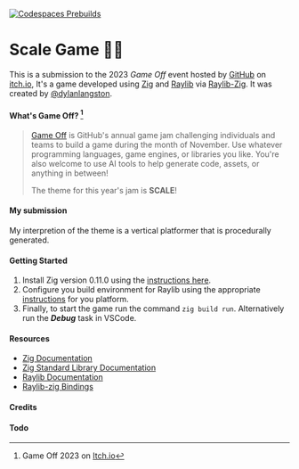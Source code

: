 [//]: https://github.com/adam-p/markdown-here/wiki/Markdown-Cheatsheet
[![Codespaces Prebuilds](https://github.com/dylanlangston/Scale/actions/workflows/codespaces/create_codespaces_prebuilds/badge.svg)](https://github.com/dylanlangston/Scale/actions/workflows/codespaces/create_codespaces_prebuilds)
# Scale Game 🧗‍♂️
This is a submission to the 2023 *Game Off* event hosted by [GitHub](https://github.com/) on [itch.io](https://itch.io/), It's a game developed using [Zig](https://ziglang.org/) and [Raylib](https://www.raylib.com/) via [Raylib-Zig](https://github.com/Not-Nik/raylib-zig/tree/devel). It was created by [@dylanlangston](https://github.com/dylanlangston).

#### What's Game Off? [^1]

> [Game Off](https://itch.io/jam/game-off-2023) is GitHub's annual game jam challenging individuals and teams to build a game during the month of November. Use whatever programming languages, game engines, or libraries you like. You're also welcome to use AI tools to help generate code, assets, or anything in between!
>
> The theme for this year's jam is **SCALE**!

#### My submission

My interpretion of the theme is a vertical platformer that is procedurally generated. 

#### Getting Started
1. Install Zig version 0.11.0 using the [instructions here](https://ziglang.org/learn/getting-started/#installing-zig).
2. Configure you build environment for Raylib using the appropriate [instructions](https://github.com/raysan5/raylib/wiki#development-platforms) for you platform.
3. Finally, to start the game run the command `zig build run`. Alternatively run the **_Debug_** task in VSCode.

#### Resources
- [Zig Documentation](https://ziglang.org/documentation/master/)
- [Zig Standard Library Documentation](https://ziglang.org/documentation/master/std/#A;std)
- [Raylib Documentation](https://www.raylib.com/cheatsheet/cheatsheet.html)
- [Raylib-zig Bindings](https://github.com/Not-Nik/raylib-zig/tree/devel)

[^1]: Game Off 2023 on [Itch.io](https://itch.io/jam/game-off-2023)

#### Credits

#### Todo
